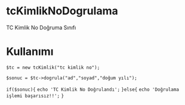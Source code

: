 # tcKimlikNoDogrulama
TC Kimlik No Doğruma Sınıfı

# Kullanımı 

`$tc = new tcKimlik("tc kimlik no");`

`$sonuc = $tc->dogrula("ad","soyad","doğum yılı");`

`if($sonuc){`
  `echo 'TC Kimlik No Doğrulandı';`
`}else{`
  `echo 'Doğrulama işlemi başarısız!!';`
`}`
	
